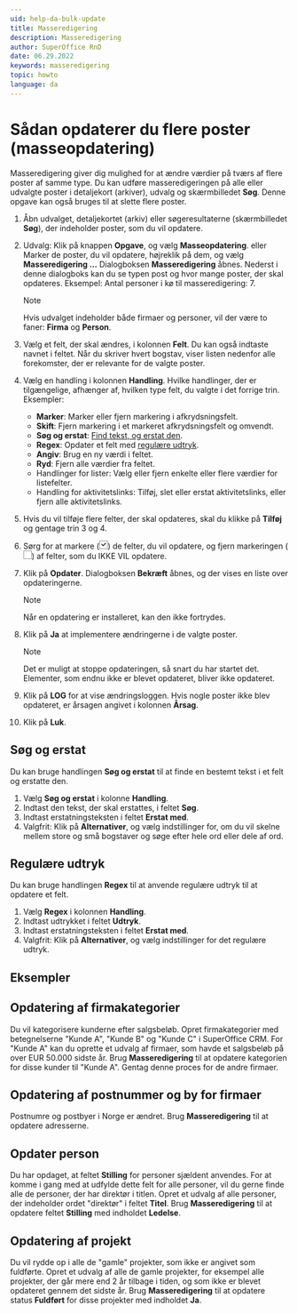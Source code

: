 ```yaml
---
uid: help-da-bulk-update
title: Masseredigering
description: Masseredigering
author: SuperOffice RnD
date: 06.29.2022
keywords: masseredigering
topic: howto
language: da
---
```


# Sådan opdaterer du flere poster (masseopdatering)

Masseredigering giver dig mulighed for at ændre værdier på tværs af flere poster af samme type. Du kan udføre masseredigeringen på alle eller udvalgte poster i detaljekort (arkiver), udvalg og skærmbilledet **Søg**. Denne opgave kan også bruges til at slette flere poster.

1. Åbn udvalget, detaljekortet (arkiv) eller søgeresultaterne (skærmbilledet **Søg**), der indeholder poster, som du vil opdatere.

2. Udvalg: Klik på knappen **Opgave**, og vælg **Masseopdatering**.
    eller
    Marker de poster, du vil opdatere, højreklik på dem, og vælg **Masseredigering ...**
    Dialogboksen **Masseredigering** åbnes. Nederst i denne dialogboks kan du se typen post og hvor mange poster, der skal opdateres. Eksempel: Antal personer i kø til masseredigering: 7.

    > [!NOTE]
    > Hvis udvalget indeholder både firmaer og personer, vil der være to faner: **Firma** og **Person**.

3. Vælg et felt, der skal ændres, i kolonnen **Felt**. Du kan også indtaste navnet i feltet. Når du skriver hvert bogstav, viser listen nedenfor alle forekomster, der er relevante for de valgte poster.

4. Vælg en handling i kolonnen **Handling**. Hvilke handlinger, der er tilgængelige, afhænger af, hvilken type felt, du valgte i det forrige trin. Eksempler:

    * **Marker**: Marker eller fjern markering i afkrydsningsfelt.
    * **Skift**: Fjern markering i et markeret afkrydsningsfelt og omvendt.
    * **Søg og erstat**: [Find tekst, og erstat den](#search-and-replace).
    * **Regex**: Opdater et felt med [regulære udtryk](#regex).
    * **Angiv**: Brug en ny værdi i feltet.
    * **Ryd**: Fjern alle værdier fra feltet.
    * Handlinger for lister: Vælg eller fjern enkelte eller flere værdier for listefelter.
    * Handling for aktivitetslinks: Tilføj, slet eller erstat aktivitetslinks, eller fjern alle aktivitetslinks.

5. Hvis du vil tilføje flere felter, der skal opdateres, skal du klikke på **Tilføj** og gentage trin 3 og 4.

6. Sørg for at markere (![ikon][img1]) de felter, du vil opdatere, og fjern markeringen (![ikon][img2]) af felter, som du IKKE VIL opdatere.

7. Klik på **Opdater**. Dialogboksen **Bekræft** åbnes, og der vises en liste over opdateringerne.

    > [!NOTE]
    > Når en opdatering er installeret, kan den ikke fortrydes.

8. Klik på **Ja** at implementere ændringerne i de valgte poster.

    > [!NOTE]
    > Det er muligt at stoppe opdateringen, så snart du har startet det. Elementer, som endnu ikke er blevet opdateret, bliver ikke opdateret.

9. Klik på **LOG** for at vise ændringsloggen. Hvis nogle poster ikke blev opdateret, er årsagen angivet i kolonnen **Årsag**.

10. Klik på **Luk**.

## <a id="search-and-replace"></a>Søg og erstat

Du kan bruge handlingen **Søg og erstat** til at finde en bestemt tekst i et felt og erstatte den.

1. Vælg **Søg og erstat** i kolonne **Handling**.
2. Indtast den tekst, der skal erstattes, i feltet **Søg**.
3. Indtast erstatningsteksten i feltet **Erstat med**.
4. Valgfrit: Klik på **Alternativer**, og vælg indstillinger for, om du vil skelne mellem store og små bogstaver og søge efter hele ord eller dele af ord.

## <a id="regex"></a>Regulære udtryk

Du kan bruge handlingen **Regex** til at anvende regulære udtryk til at opdatere et felt.

1. Vælg **Regex** i kolonnen **Handling**.
2. Indtast udtrykket i feltet **Udtryk**.
3. Indtast erstatningsteksten i feltet **Erstat med**.
4. Valgfrit: Klik på **Alternativer**, og vælg indstillinger for det regulære udtryk.

## Eksempler

## Opdatering af firmakategorier

Du vil kategorisere kunderne efter salgsbeløb. Opret firmakategorier med betegnelserne "Kunde A", "Kunde B" og "Kunde C" i SuperOffice CRM. For "Kunde A" kan du oprette et udvalg af firmaer, som havde et salgsbeløb på over EUR 50.000 sidste år. Brug **Masseredigering** til at opdatere kategorien for disse kunder til "Kunde A". Gentag denne proces for de andre firmaer.

## Opdatering af postnummer og by for firmaer

Postnumre og postbyer i Norge er ændret. Brug **Masseredigering** til at opdatere adresserne.

## Opdater person

Du har opdaget, at feltet **Stilling** for personer sjældent anvendes. For at komme i gang med at udfylde dette felt for alle personer, vil du gerne finde alle de personer, der har direktør i titlen. Opret et udvalg af alle personer, der indeholder ordet "direktør" i feltet **Titel**. Brug **Masseredigering** til at opdatere feltet **Stilling** med indholdet **Ledelse**.

## Opdatering af projekt

Du vil rydde op i alle de "gamle" projekter, som ikke er angivet som fuldførte. Opret et udvalg af alle de gamle projekter, for eksempel alle projekter, der går mere end 2 år tilbage i tiden, og som ikke er blevet opdateret gennem det sidste år. Brug **Masseredigering** til at opdatere status **Fuldført** for disse projekter med indholdet **Ja**.

<!-- Referenced links -->

<!-- Referenced images -->
[img1]: ../../../media/icons/btn-selected.png
[img2]: ../../../media/icons/btn-unselected.png
